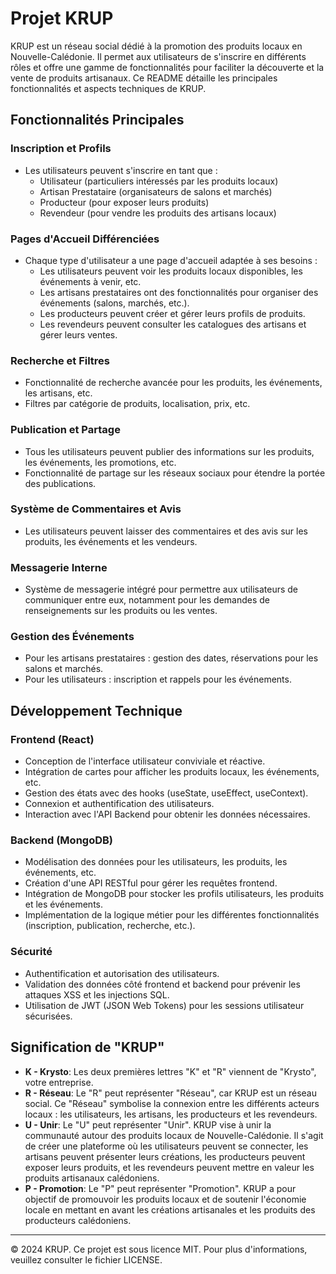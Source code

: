 # Projet KRUP

KRUP est un réseau social dédié à la promotion des produits locaux en Nouvelle-Calédonie. Il permet aux utilisateurs de s'inscrire en différents rôles et offre une gamme de fonctionnalités pour faciliter la découverte et la vente de produits artisanaux. Ce README détaille les principales fonctionnalités et aspects techniques de KRUP.

## Fonctionnalités Principales

### Inscription et Profils
- Les utilisateurs peuvent s'inscrire en tant que :
  - Utilisateur (particuliers intéressés par les produits locaux)
  - Artisan Prestataire (organisateurs de salons et marchés)
  - Producteur (pour exposer leurs produits)
  - Revendeur (pour vendre les produits des artisans locaux)

### Pages d'Accueil Différenciées
- Chaque type d'utilisateur a une page d'accueil adaptée à ses besoins :
  - Les utilisateurs peuvent voir les produits locaux disponibles, les événements à venir, etc.
  - Les artisans prestataires ont des fonctionnalités pour organiser des événements (salons, marchés, etc.).
  - Les producteurs peuvent créer et gérer leurs profils de produits.
  - Les revendeurs peuvent consulter les catalogues des artisans et gérer leurs ventes.

### Recherche et Filtres
- Fonctionnalité de recherche avancée pour les produits, les événements, les artisans, etc.
- Filtres par catégorie de produits, localisation, prix, etc.

### Publication et Partage
- Tous les utilisateurs peuvent publier des informations sur les produits, les événements, les promotions, etc.
- Fonctionnalité de partage sur les réseaux sociaux pour étendre la portée des publications.

### Système de Commentaires et Avis
- Les utilisateurs peuvent laisser des commentaires et des avis sur les produits, les événements et les vendeurs.

### Messagerie Interne
- Système de messagerie intégré pour permettre aux utilisateurs de communiquer entre eux, notamment pour les demandes de renseignements sur les produits ou les ventes.

### Gestion des Événements
- Pour les artisans prestataires : gestion des dates, réservations pour les salons et marchés.
- Pour les utilisateurs : inscription et rappels pour les événements.

## Développement Technique

### Frontend (React)
- Conception de l'interface utilisateur conviviale et réactive.
- Intégration de cartes pour afficher les produits locaux, les événements, etc.
- Gestion des états avec des hooks (useState, useEffect, useContext).
- Connexion et authentification des utilisateurs.
- Interaction avec l'API Backend pour obtenir les données nécessaires.

### Backend (MongoDB)
- Modélisation des données pour les utilisateurs, les produits, les événements, etc.
- Création d'une API RESTful pour gérer les requêtes frontend.
- Intégration de MongoDB pour stocker les profils utilisateurs, les produits et les événements.
- Implémentation de la logique métier pour les différentes fonctionnalités (inscription, publication, recherche, etc.).

### Sécurité
- Authentification et autorisation des utilisateurs.
- Validation des données côté frontend et backend pour prévenir les attaques XSS et les injections SQL.
- Utilisation de JWT (JSON Web Tokens) pour les sessions utilisateur sécurisées.

## Signification de "KRUP"

- **K - Krysto**: Les deux premières lettres "K" et "R" viennent de "Krysto", votre entreprise.
- **R - Réseau**: Le "R" peut représenter "Réseau", car KRUP est un réseau social. Ce "Réseau" symbolise la connexion entre les différents acteurs locaux : les utilisateurs, les artisans, les producteurs et les revendeurs.
- **U - Unir**: Le "U" peut représenter "Unir". KRUP vise à unir la communauté autour des produits locaux de Nouvelle-Calédonie. Il s'agit de créer une plateforme où les utilisateurs peuvent se connecter, les artisans peuvent présenter leurs créations, les producteurs peuvent exposer leurs produits, et les revendeurs peuvent mettre en valeur les produits artisanaux calédoniens.
- **P - Promotion**: Le "P" peut représenter "Promotion". KRUP a pour objectif de promouvoir les produits locaux et de soutenir l'économie locale en mettant en avant les créations artisanales et les produits des producteurs calédoniens.

---
© 2024 KRUP. Ce projet est sous licence MIT. Pour plus d'informations, veuillez consulter le fichier LICENSE.
